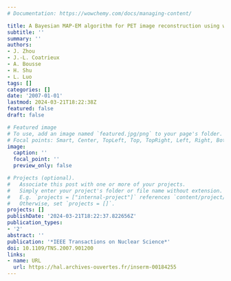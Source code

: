 ```yaml
---
# Documentation: https://wowchemy.com/docs/managing-content/

title: A Bayesian MAP-EM algorithm for PET image reconstruction using wavelet transform
subtitle: ''
summary: ''
authors:
- J. Zhou
- J.-L. Coatrieux
- A. Bousse
- H. Shu
- L. Luo
tags: []
categories: []
date: '2007-01-01'
lastmod: 2024-03-21T18:22:38Z
featured: false
draft: false

# Featured image
# To use, add an image named `featured.jpg/png` to your page's folder.
# Focal points: Smart, Center, TopLeft, Top, TopRight, Left, Right, BottomLeft, Bottom, BottomRight.
image:
  caption: ''
  focal_point: ''
  preview_only: false

# Projects (optional).
#   Associate this post with one or more of your projects.
#   Simply enter your project's folder or file name without extension.
#   E.g. `projects = ["internal-project"]` references `content/project/deep-learning/index.md`.
#   Otherwise, set `projects = []`.
projects: []
publishDate: '2024-03-21T18:22:37.822656Z'
publication_types:
- '2'
abstract: ''
publication: '*IEEE Transactions on Nuclear Science*'
doi: 10.1109/TNS.2007.901200
links:
- name: URL
  url: https://hal.archives-ouvertes.fr/inserm-00184255
---
```


